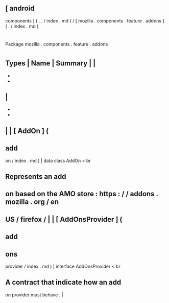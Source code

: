[
android
-
components
]
(
.
.
/
index
.
md
)
/
[
mozilla
.
components
.
feature
.
addons
]
(
.
/
index
.
md
)
#
#
Package
mozilla
.
components
.
feature
.
addons
#
#
#
Types
|
Name
|
Summary
|
|
-
-
-
|
-
-
-
|
|
[
AddOn
]
(
-
add
-
on
/
index
.
md
)
|
data
class
AddOn
<
br
>
Represents
an
add
-
on
based
on
the
AMO
store
:
https
:
/
/
addons
.
mozilla
.
org
/
en
-
US
/
firefox
/
|
|
[
AddOnsProvider
]
(
-
add
-
ons
-
provider
/
index
.
md
)
|
interface
AddOnsProvider
<
br
>
A
contract
that
indicate
how
an
add
-
on
provider
must
behave
.
|
